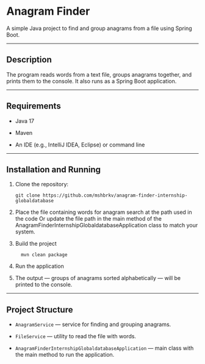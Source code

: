 # Anagram Finder

A simple Java project to find and group anagrams from a file using Spring Boot.

---

## Description

The program reads words from a text file, groups anagrams together, and prints them to the console. It also runs as a
Spring Boot application.

---

## Requirements

- Java 17

- Maven

- An IDE (e.g., IntelliJ IDEA, Eclipse) or command line

---

## Installation and Running

1. Clone the repository:

       git clone https://github.com/mshbrkv/anagram-finder-internship-globaldatabase

2. Place the file containing words for anagram search at the path used in the code Or update the file path in the main
   method of the AnagramFinderInternshipGlobaldatabaseApplication class to match your system.

3. Build the project

         mvn clean package

4. Run the application

5. The output — groups of anagrams sorted alphabetically — will be printed to the console.

---

## Project Structure

- `AnagramService` — service for finding and grouping anagrams.

- `FileService` — utility to read the file with words.

- `AnagramFinderInternshipGlobaldatabaseApplication` — main class with the main method to run the application.